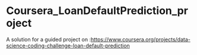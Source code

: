 # Coursera_LoanDefaultPrediction_project
A solution for a guided project on :https://www.coursera.org/projects/data-science-coding-challenge-loan-default-prediction
